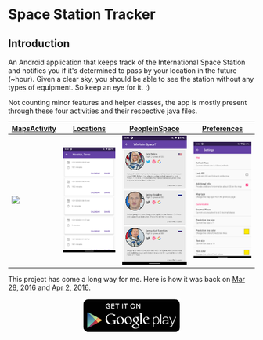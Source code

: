 Space Station Tracker
===================

## Introduction
An Android application that keeps track of the International Space Station and notifies you if it's determined to pass by your location in the future (~hour). Given a clear sky, you should be able to see the station without any types of equipment. So keep an eye for it. :)

Not counting minor features and helper classes, the app is mostly present through these four activities and their respective java files.

| [MapsActivity](https://github.com/Kiarasht/Space-Station-Tracker/blob/master/app/src/main/java/com/restart/spacestationtracker/MapsActivity.java) | [Locations](https://github.com/Kiarasht/Space-Station-Tracker/blob/master/app/src/main/java/com/restart/spacestationtracker/Locations.java) | [PeopleinSpace](https://github.com/Kiarasht/Space-Station-Tracker/blob/master/app/src/main/java/com/restart/spacestationtracker/PeopleinSpace.java) | [Preferences](https://github.com/Kiarasht/Space-Station-Tracker/blob/master/app/src/main/java/com/restart/spacestationtracker/Preferences.java) |
|---------------------------------------------------------------------------------------------------------------------------------------------------|---------------------------------------------------------------------------------------------------------------------------------------------|-----------------------------------------------------------------------------------------------------------------------------------------------------|-------------------------------------------------------------------------------------------------------------------------------------------------|
| <img src="5.png" width="200"/>                                                                                                                    | <img src="4.png" width="200"/>                                                                                                              | <img src="3.png" width="200"/>                                                                                                                      | <img src="2.png" width="200"/>                                                                                                                  |

This project has come a long way for me. Here is how it was back on [Mar 28, 2016](https://github.com/Kiarasht/Space-Station-Tracker/tree/d7b6d48a4ebcdae9383a428d30a880a652ff3480) and [Apr 2, 2016](https://github.com/Kiarasht/Space-Station-Tracker/tree/05b99d5d8c8298230356caa6153452f77452059d).

<p align="center">
<a href="https://play.google.com/store/apps/details?id=com.restart.spacestationtracker"><img src="https://raw.githubusercontent.com/evgenyneu/aes-crypto-android/master/Graphics/github/google_play_badge.png" height="70" width="200"></a>
</p>


